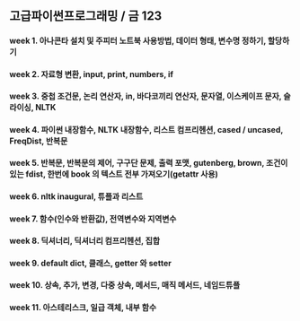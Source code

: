 ## 고급파이썬프로그래밍 / 금 123 

#### week 1. 아나콘타 설치 및 주피터 노트북 사용방법, 데이터 형태, 변수명 정하기, 할당하기
#### week 2. 자료형 변환, input, print, numbers, if 
#### week 3. 중첩 조건문, 논리 연산자, in, 바다코끼리 연산자, 문자열, 이스케이프 문자, 슬라이싱, NLTK
#### week 4. 파이썬 내장함수, NLTK 내장함수, 리스트 컴프리헨션, cased / uncased, FreqDist, 반복문 
#### week 5. 반복문, 반복문의 제어, 구구단 문제, 출력 포맷, gutenberg, brown, 조건이 있는 fdist, 한번에 book 의 텍스트 전부 가져오기(getattr 사용)
#### week 6. nltk inaugural, 튜플과 리스트
#### week 7. 함수(인수와 반환값), 전역변수와 지역변수
#### week 8. 딕셔너리, 딕셔너리 컴프리헨션, 집합
#### week 9. default dict, 클래스, getter 와 setter
#### week 10. 상속, 추가, 변경, 다중 상속, 메서드, 매직 메서드, 네임드튜플
#### week 11. 아스테리스크, 일급 객체, 내부 함수

